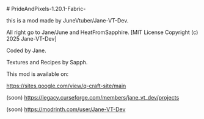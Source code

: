 ﻿﻿# PrideAndPixels-1.20.1-Fabric-

this is a mod made by JuneVtuber/Jane-VT-Dev.

All right go to Jane/June and HeatFromSapphire. 
[MIT License Copyright (c) 2025 Jane-VT-Dev]

Coded by Jane.

Textures and Recipes by Sapph.

This mod is available on:

https://sites.google.com/view/q-craft-site/main

(soon) https://legacy.curseforge.com/members/jane_vt_dev/projects

(soon) https://modrinth.com/user/Jane-VT-Dev


